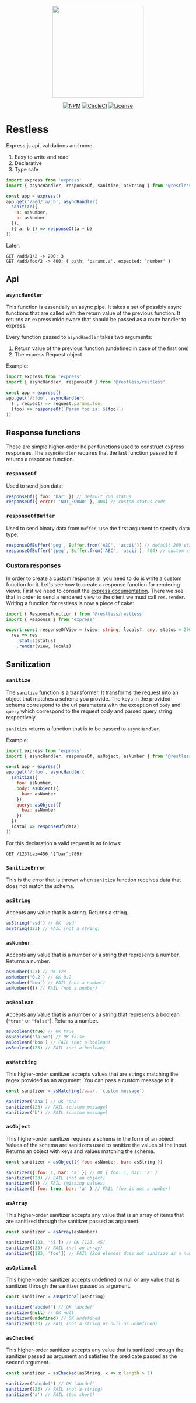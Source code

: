 <div align="center">
  <img width="250" src="https://raw.githubusercontent.com/EthWorks/restless/master/logo.png">
  <br>

[![NPM](https://img.shields.io/npm/v/@restless/restless.svg)](https://www.npmjs.com/package/@restless/restless)
[![CircleCI](https://img.shields.io/circleci/build/github/EthWorks/restless/master.svg)](https://circleci.com/gh/EthWorks/restless/tree/master)
[![License](https://img.shields.io/github/license/Ethworks/restless.svg)](https://github.com/EthWorks/restless/blob/master/UNLICENSE)

</div>

# Restless

Express.js api, validations and more.

1. Easy to write and read
2. Declarative
3. Type safe

```javascript
import express from 'express'
import { asyncHandler, responseOf, sanitize, asString } from '@restless/restless'

const app = express()
app.get('/add/:a/:b', asyncHandler(
  sanitize({
    a: asNumber,
    b: asNumber
  }),
  ({ a, b }) => responseOf(a + b)
))
```

Later:

```
GET /add/1/2 -> 200: 3
GET /add/foo/2 -> 400: { path: 'params.a', expected: 'number' }
```

## Api

### `asyncHandler`

This function is essentially an async pipe. It takes a set of possibly async functions that are called with the return value of the previous function. It returns an express middleware that should be passed as a route handler to express.

Every function passed to `asyncHandler` takes two arguments:
1. Return value of the previous function (undefined in case of the first one)
2. The express Request object

Example:
```javascript
import express from 'express'
import { asyncHandler, responseOf } from '@restless/restless'

const app = express()
app.get('/:foo', asyncHandler(
  (_, request) => request.params.foo,
  (foo) => responseOf(`Param foo is: ${foo}`)
))
```

## Response functions

These are simple higher-order helper functions used to construct express responses. The `asyncHandler` requires that the last function passed to it returns a response function.

### `responseOf`

Used to send json data:
```javascript
responseOf({ foo: 'bar' }) // default 200 status
responseOf({ error: 'NOT_FOUND' }, 404) // custom status-code
```

### `responseOfBuffer`

Used to send binary data from `Buffer`, use the first argument to specify data type:
```javascript
responseOfBuffer('png', Buffer.from('ABC', 'ascii')) // default 200 status
responseOfBuffer('jpeg', Buffer.from('ABC', 'ascii'), 404) // custom status-code
```

### Custom responses

In order to create a custom response all you need to do is write a custom function for it. Let's see how to create a response function for rendering views. First we need to consult the [express documentation](https://expressjs.com/en/4x/api.html#res.render). There we see that in order to send a rendered view to the client we must call `res.render`. Writing a function for restless is now a piece of cake:

```typescript
import { ResponseFunction } from '@restless/restless'
import { Response } from 'express'

export const responseOfView = (view: string, locals?: any, status = 200): ResponseFunction =>
  res => res
    .status(status)
    .render(view, locals)
```

## Sanitization

### `sanitize`

The `sanitize` function is a transformer. It transforms the request into an object that matches a schema you provide. The keys in the provided schema correspond to the url parameters with the exception of `body` and `query` which correspond to the request body and parsed query string respectively.

`sanitize` returns a function that is to be passed to `asyncHandler`.

Example:
```javascript
import express from 'express'
import { asyncHandler, responseOf, asObject, asNumber } from '@restless/restless'

const app = express()
app.get('/:foo', asyncHandler(
  sanitize({
    foo: asNumber,
    body: asObject({
      bar: asNumber
    }),
    query: asObject({
      baz: asNumber
    })
  })
  (data) => responseOf(data)
))
```

For this declaration a valid request is as follows:

```
GET /123?baz=456 '{"bar":789}'
```

### `SanitizeError`

This is the error that is thrown when `sanitize` function receives data that does not match the schema.

### `asString`

Accepts any value that is a string. Returns a string.

```javascript
asString('asd') // OK 'asd'
asString(123) // FAIL (not a string)
```

### `asNumber`

Accepts any value that is a number or a string that represents a number. Returns a number.

```javascript
asNumber(123) // OK 123
asNumber('0.2') // OK 0.2
asNumber('boo') // FAIL (not a number)
asNumber({}) // FAIL (not a number)
```

### `asBoolean`

Accepts any value that is a number or a string that represents a boolean (`"true"` or `"false"`). Returns a number.

```javascript
asBoolean(true) // OK true
asBoolean('false') // OK false
asBoolean('boo') // FAIL (not a boolean)
asBoolean(123) // FAIL (not a boolean)
```

### `asMatching`

This higher-order sanitizer accepts values that are strings matching the regex provided as an argument. You can pass a custom message to it.

```javascript
const sanitizer = asMatching(/aaa/, 'custom message')

sanitizer('aaa') // OK 'aaa'
sanitizer(123) // FAIL (custom message)
sanitizer('b') // FAIL (custom message)
```

### `asObject`

This higher-order sanitizer requires a schema in the form of an object. Values of the schema are sanitizers used to sanitize the values of the input. Returns an object with keys and values matching the schema.

```javascript
const sanitizer = asObject({ foo: asNumber, bar: asString })

sanitizer({ foo: 1, bar: 'a' }) // OK { foo: 1, bar: 'a' }
sanitizer(123) // FAIL (not an object)
sanitizer({}) // FAIL (missing values)
sanitizer({ foo: true, bar: 'a' ) // FAIL (foo is not a number)
```

### `asArray`

This higher-order sanitizer accepts any value that is an array of items that are sanitized through the sanitizer passed as argument.

```javascript
const sanitizer = asArray(asNumber)

sanitizer([123, '45']) // OK [123, 45]
sanitizer(123) // FAIL (not an array)
sanitizer([123, 'foo']) // FAIL (2nd element does not sanitize as a number)
```

### `asOptional`

This higher-order sanitizer accepts undefined or null or any value that is sanitized through the sanitizer passed as argument.

```javascript
const sanitizer = asOptional(asString)

sanitizer('abcdef') // OK 'abcdef'
sanitizer(null) // OK null
sanitizer(undefined) // OK undefined
sanitizer(123) // FAIL (not a string or null or undefined)
```

### `asChecked`

This higher-order sanitizer accepts any value that is sanitized through the sanitizer passed as argument and satisfies the predicate passed as the second argument.

```javascript
const sanitizer = asChecked(asString, x => x.length > 3)

sanitizer('abcdef') // OK 'abcdef'
sanitizer(123) // FAIL (not a string)
sanitizer('a') // FAIL (too short)
```
